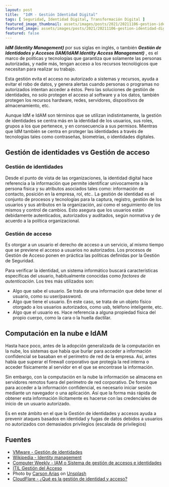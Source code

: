 ```yaml
---
layout: post
title:  "IdM - Gestión Identidad Digital"
tags: [ Seguridad, Identidad Digital, Transformación Digital ]
featured_image_thumbnail: assets/images/posts/2021/20211106-gestion-identidad-digital/20211106_thumbnail.jpg
featured_image: assets/images/posts/2021/20211106-gestion-identidad-digital/20211106.jpg
featured: false
---
```


***IdM (Identity Management)*** por sus siglas en inglés, o también ***Gestión de Identidades y Accesos (IAM/IdAM Identity Access Management)*** , es el marco de políticas y tecnologías que garantiza que solamente las personas autorizadas, y nadie más, tengan acceso a los recursos tecnológicos que necesitan para realizar su trabajo.

Esta gestión evita el acceso no autorizado a sistemas y recursos, ayuda a evitar el robo de datos, y genera alertas cuando personas o programas no autorizados intentan acceder a éstos. Pero las soluciones de gestión de identidades, no solo protegen el acceso al software y a los datos, también protegen los recursos hardware, redes, servidores, dispositivos de almacenamiento, etc.

Aunque IdM e IdAM son términos que se utilizan indistintamente, la gestión de identidades se centra más en la identidad de los usuarios, sus roles, grupos a los que pertenece, y en consecuencia a sus permisos.  Mientras que IdM también se centra en proteger las identidades a través de tecnologias tales como contraseñas, biometrías, o identidades digitales.

## Gestión de identidades vs Gestión de acceso

### Gestión de identidades

Desde el punto de vista de las organizaciones, la identidad digital hace referencia a la información que permite identificar univocamente a la persona física y su atributos asociados tales como: información de contacto, posición en la empresa, rol, etc.. La gestión de identidad es el conjunto de procesos y tecnologías para la captura, registro, gestión de los usuarios y sus atributos en la organización, así como el seguimiento de los mismos y control de cambios. Esto asegura que los usuarios están debidamente autenticados, autorizados y auditados, según normativa y de acuerdo a la política organizacional.

### Gestión de acceso

Es otorgar a un usuario el derecho de acceso a un servicio, al mismo tiempo que se previene el acceso a usuarios no autorizados. Los procesos de Gestión de Acceso ponen en práctica las políticas definidas por la Gestión de Seguridad.

Para verificar la identidad, un sistema informático buscará características específicas del usuario, habitualmente conocidas como *factores de autenticación*. Los tres más utilizados son:

* Algo que sabe el usuario. Se trata de una información que debe tener el usuario, como su user/password.
* Algo que tiene el usuario. En este caso, se trata de un objeto físico otorgado a los usuarios autorizados, como usb, teléfono inteligente, etc.
* Algo que el usuario es. Hace referencia a alguna propiedad física del propio cuerpo, como la cara o la huella dactilar.

## Computación en la nube e IdAM

Hasta hace poco, antes de la adopción generalizada de la computación en la nube, los sistemas que había que burlar para acceder a información confidencial se basaban en el perímetro de red de la empresa. Así, antes había que superar el firewall corporativo que protegía la red interna o acceder físicamente al servidor en el que se encontrase la información.

Sin embargo, con la computación en la nube la información se almacena en servidores remotos fuera del perímetro de red corporativo. De forma que para acceder a la información confidencial, es necesario iniciar sesión mediante un navegador o una aplicación. Así que la forma más rápida de obtener esta información ilícitamente es hacerse con las credenciales de inicio de un usuario autorizado.

Es en este ámbito en el que la Gestión de identidades y accesos ayuda a prevenir ataques basados en identidad y fugas de datos debidos a usuarios no autorizados con demasiados privilegios (escalada de privilegios)


## Fuentes

* [VMware - Gestión de identidades](https://www.vmware.com/es/topics/glossary/content/identity-management.html)
* [Wikipedia - Identity management](https://en.wikipedia.org/wiki/Identity_management)
* [Computer Weekly - IAM o Sistema de gestión de accesos e identidades](https://www.computerweekly.com/es/definicion/IAM-o-Sistema-de-gestion-de-accesos-e-identidades)
* [ITIL Gestión del Acceso](https://wiki.es.it-processmaps.com/index.php/ITIL_Gestion_del_Acceso)
* Photo by <a href="https://unsplash.com/@carsonarias?utm_source=unsplash&utm_medium=referral&utm_content=creditCopyText">Carson Arias</a> on <a href="https://unsplash.com/s/photos/identity?utm_source=unsplash&utm_medium=referral&utm_content=creditCopyText">Unsplash</a>
* [CloudFlare - ¿Qué es la gestión de identidad y acceso?](https://www.cloudflare.com/es-es/learning/access-management/what-is-identity-and-access-management/)